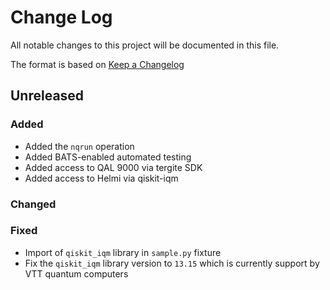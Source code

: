 # Change Log

All notable changes to this project will be documented in this file.

The format is based on [Keep a Changelog](http://keepachangelog.com/)

## Unreleased

### Added

- Added the `nqrun` operation
- Added BATS-enabled automated testing
- Added access to QAL 9000 via tergite SDK
- Added access to Helmi via qiskit-iqm

### Changed

### Fixed

- Import of `qiskit_iqm` library in `sample.py` fixture
- Fix the `qiskit_iqm` library version to `13.15` which is currently support by VTT quantum computers
